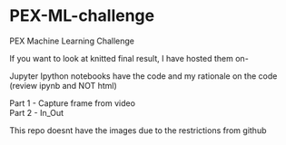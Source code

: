 # PEX-ML-challenge
PEX Machine Learning Challenge <br>
<p>
  If you want to look at knitted final result, I have hosted them on- <br>
<p>
Jupyter Ipython notebooks have the code and my rationale on the code (review ipynb and NOT html) <br>
<p>
Part 1 - Capture frame from video <br>
Part 2 - In_Out <br>

<p>
  This repo doesnt have the images due to the restrictions from github
